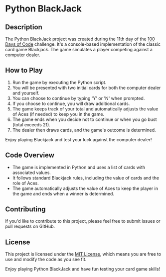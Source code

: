 # Python BlackJack

## Description

The Python BlackJack project was created during the 11th day of the [100 Days of Code](https://www.udemy.com/course/100-days-of-code/) challenge. It's a console-based implementation of the classic card game Blackjack. The game simulates a player competing against a computer dealer.

## How to Play

1. Run the game by executing the Python script.
2. You will be presented with two initial cards for both the computer dealer and yourself.
3. You can choose to continue by typing 'Y' or 'N' when prompted.
4. If you choose to continue, you will draw additional cards.
5. The game keeps track of your total and automatically adjusts the value of Aces (if needed) to keep you in the game.
6. The game ends when you decide not to continue or when you go bust (total exceeds 21).
7. The dealer then draws cards, and the game's outcome is determined.

Enjoy playing Blackjack and test your luck against the computer dealer!

## Code Overview

- The game is implemented in Python and uses a list of cards with associated values.
- It follows standard Blackjack rules, including the value of cards and the role of Aces.
- The game automatically adjusts the value of Aces to keep the player in the game and ends when a winner is determined.

## Contributing

If you'd like to contribute to this project, please feel free to submit issues or pull requests on GitHub.

## License

This project is licensed under the [MIT License](LICENSE), which means you are free to use and modify the code as you see fit.

Enjoy playing Python BlackJack and have fun testing your card game skills!
